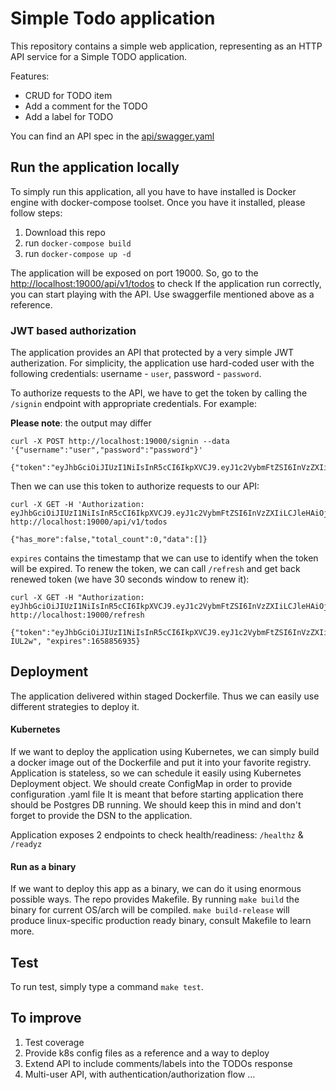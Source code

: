# Simple Todo application

This repository contains a simple web application, representing as an HTTP API
service for a Simple TODO application.

Features:
* CRUD for TODO item
* Add a comment for the TODO
* Add a label for TODO

You can find an API spec in the [api/swagger.yaml](https://github.com/Neurostep/todo/blob/83a54c9984584ef3957ed74f88319e196fbb75ef/api/swagger.yaml)

## Run the application locally

To simply run this application, all you have to have installed is Docker engine with docker-compose toolset.
Once you have it installed, please follow steps:

1. Download this repo
2. run `docker-compose build`
3. run `docker-compose up -d`

The application will be exposed on port 19000. So, go to the [http://localhost:19000/api/v1/todos](http://localhost:19000/api/v1/todos) to check
If the application run correctly, you can start playing with the API. Use swaggerfile mentioned above as a reference.

### JWT based authorization

The application provides an API that protected by a very simple JWT autherization. For simplicity, the application
use hard-coded user with the following credentials: username - `user`, password - `password`.

To authorize requests to the API, we have to get the token by calling the `/signin` endpoint with appropriate
credentials. For example:

**Please note**: the output may differ

```shell
curl -X POST http://localhost:19000/signin --data '{"username":"user","password":"password"}'

{"token":"eyJhbGciOiJIUzI1NiIsInR5cCI6IkpXVCJ9.eyJ1c2VybmFtZSI6InVzZXIiLCJleHAiOjE2NTg4NTUwMTV9.JligE1ZNoARJ1Uf8IulyEBbQwE5QdHDdLh7gYScTCYw","expires":1658855015}
```

Then we can use this token to authorize requests to our API:

```shell
curl -X GET -H 'Authorization: eyJhbGciOiJIUzI1NiIsInR5cCI6IkpXVCJ9.eyJ1c2VybmFtZSI6InVzZXIiLCJleHAiOjE2NTg4NTUwMTV9.JligE1ZNoARJ1Uf8IulyEBbQwE5QdHDdLh7gYScTCYw' http://localhost:19000/api/v1/todos

{"has_more":false,"total_count":0,"data":[]}
```

`expires` contains the timestamp that we can use to identify when the token will be expired. To renew the token, we
can call `/refresh` and get back renewed token (we have 30 seconds window to renew it):

```shell
curl -X GET -H "Authorization: eyJhbGciOiJIUzI1NiIsInR5cCI6IkpXVCJ9.eyJ1c2VybmFtZSI6InVzZXIiLCJleHAiOjE2NTg4NTUwMTV9.JligE1ZNoARJ1Uf8IulyEBbQwE5QdHDdLh7gYScTCYw' http://localhost:19000/refresh

{"token":"eyJhbGciOiJIUzI1NiIsInR5cCI6IkpXVCJ9.eyJ1c2VybmFtZSI6InVzZXIiLCJleHAiOjE2NTg4NTY5MzV9.6LCtnVntqmn2i5fbLakM6Y13T6HztKi2nfkc4-IUL2w", "expires":1658856935}
```

## Deployment

The application delivered within staged Dockerfile. Thus we can easily use different strategies to deploy it.

#### Kubernetes

If we want to deploy the application using Kubernetes, we can simply build a docker image out of the Dockerfile
and put it into your favorite registry. Application is stateless, so we can schedule it easily using Kubernetes
Deployment object. We should create ConfigMap in order to provide configuration .yaml file
It is meant that before starting application there should be Postgres DB running. We should keep this in mind
and don't forget to provide the DSN to the application.

Application exposes 2 endpoints to check health/readiness: `/healthz` & `/readyz`

#### Run as a binary

If we want to deploy this app as a binary, we can do it using enormous possible ways. The repo provides Makefile.
By running `make build` the binary for current OS/arch will be compiled. `make build-release` will produce
linux-specific production ready binary, consult Makefile to learn more.

## Test

To run test, simply type a command `make test`.

## To improve

1. Test coverage
2. Provide k8s config files as a reference and a way to deploy
3. Extend API to include comments/labels into the TODOs response
4. Multi-user API, with authentication/authorization flow
...
